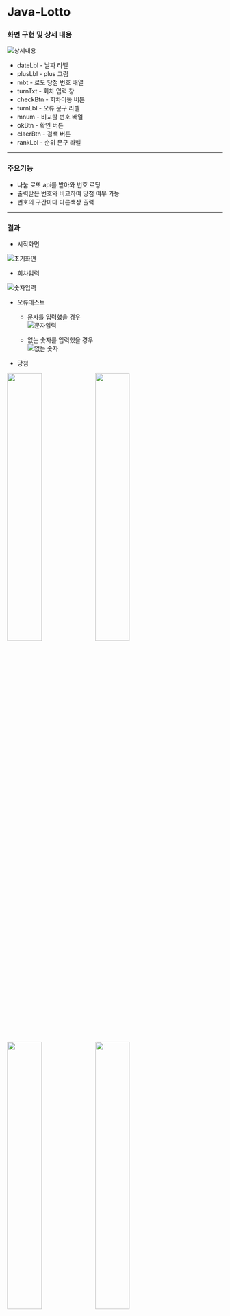 # Java-Lotto
### 화면 구현 및 상세 내용   
![상세내용](https://user-images.githubusercontent.com/60810356/86869296-45549f80-c111-11ea-8f3a-9ecafbb85b4d.JPG)   

- dateLbl - 날짜 라벨
- plusLbl - plus 그림
- mbt - 로도 당첨 번호 배열
- turnTxt - 회차 입력 창
- checkBtn - 회차이동 버튼
- turnLbl - 오류 문구 라벨
- mnum - 비교할 번호 배열
- okBtn - 확인 버튼
- claerBtn - 검색 버튼
- rankLbl - 순위 문구 라벨

***

### 주요기능
- 나눔 로또 api를 받아와 번호 로딩
- 출력받은 번호와 비교하여 당첨 여부 가능
- 번호의 구간마다 다른색상 출력

***

### 결과

- 시작화면   

![초기화면](https://user-images.githubusercontent.com/60810356/85218942-3adc9b00-b3da-11ea-9d4b-c21cea569ef1.JPG)

- 회차입력  

![숫자입력](https://user-images.githubusercontent.com/60810356/85218981-bc342d80-b3da-11ea-8a43-1bf60210dcb9.JPG)

- 오류테스트
  + 문자를 입력했을 경우   
![문자입력](https://user-images.githubusercontent.com/60810356/86870228-f3147e00-c112-11ea-9fc7-905c3aac06f8.JPG)

  + 없는 숫자를 입력했을 경우   
![없는 숫자](https://user-images.githubusercontent.com/60810356/86870232-f4de4180-c112-11ea-98b8-457700a798ea.JPG)

- 당첨   

<div>   
<img width="40%" src="https://user-images.githubusercontent.com/60810356/85219012-fb627e80-b3da-11ea-84ca-b18b8708e951.JPG">
<img width="40%" src="https://user-images.githubusercontent.com/60810356/86867395-b5f9bd00-c10d-11ea-9336-4cb687a93fb0.JPG">
<img width="40%" src="https://user-images.githubusercontent.com/60810356/86867422-c14ce880-c10d-11ea-879a-0179d305d25d.JPG">
<img width="40%" src="https://user-images.githubusercontent.com/60810356/86867425-c3af4280-c10d-11ea-818d-c9d2d89cc8c8.JPG">
<img width="40%" src="https://user-images.githubusercontent.com/60810356/86867430-c5790600-c10d-11ea-9a16-77ec30f818a6.JPG">
<img width="40%" src="https://user-images.githubusercontent.com/60810356/86867466-d0cc3180-c10d-11ea-94db-aa4066ab63bf.JPG">
</div>



